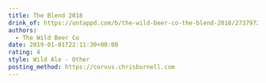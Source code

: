 ```yaml
---
title: The Blend 2018
drink_of: https://untappd.com/b/the-wild-beer-co-the-blend-2018/2737972
authors:
  - The Wild Beer Co
date: 2019-01-01T22:11:30+00:00
rating: 4
style: Wild Ale - Other
posting_method: https://corvus.chrisburnell.com
---
```

